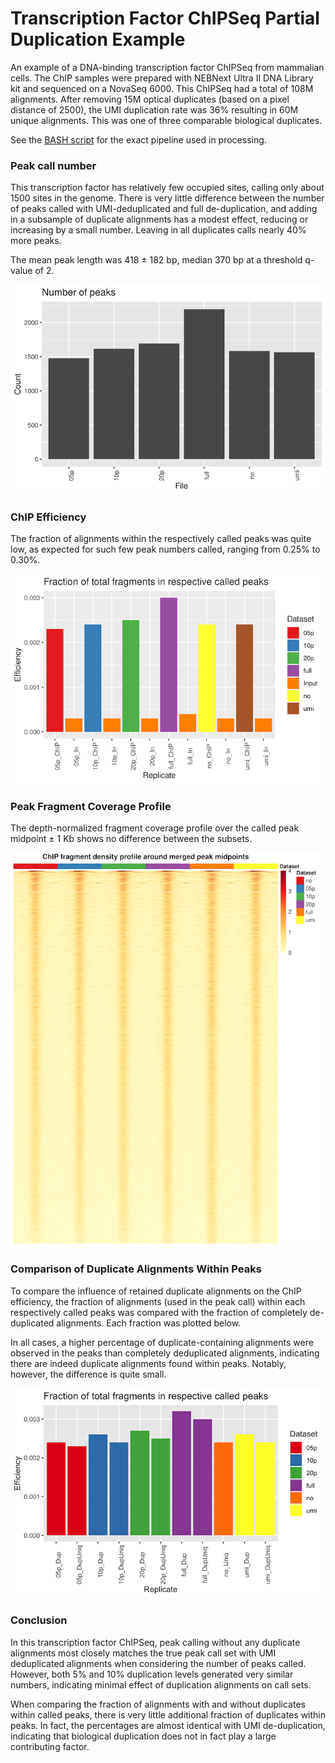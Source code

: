 # Transcription Factor ChIPSeq Partial Duplication Example

An example of a DNA-binding transcription factor ChIPSeq from mammalian cells. The
ChIP samples were prepared with NEBNext Ultra II DNA Library kit and sequenced on a
NovaSeq 6000. This ChIPSeq had a total of 108M alignments. After removing 15M optical
duplicates (based on a pixel distance of 2500), the UMI duplication rate was 36%
resulting in 60M unique alignments. This was one of three comparable biological
duplicates.

See the [BASH script](duplication_comparison_cmd.sh) for the exact pipeline used in 
processing.

### Peak call number

This transcription factor has relatively few occupied sites, calling only about 1500 
sites in the genome. There is very little difference between the number of peaks 
called with UMI-deduplicated and full de-duplication, and adding in a subsample of 
duplicate alignments has a modest effect, reducing or increasing by a small number. 
Leaving in all duplicates calls nearly 40% more peaks. 

The mean peak length was 418 ± 182 bp, median 370 bp at a threshold q-value of 2. 

![TF_peak_number](TF.peak_number.png)


### ChIP Efficiency

The fraction of alignments within the respectively called peaks was quite low, as 
expected for such few peak numbers called, ranging from 0.25% to 0.30%.  

![TF_chip_efficiency](TF.chip_efficiency.png)


### Peak Fragment Coverage Profile

The depth-normalized fragment coverage profile over the called peak midpoint ± 1 Kb 
shows no difference between the subsets.

![TF_profile_fragment](TF_profile_fragment_hm.png)


### Comparison of Duplicate Alignments Within Peaks

To compare the influence of retained duplicate alignments on the ChIP efficiency, the
fraction of alignments (used in the peak call) within each respectively called peaks
was compared with the fraction of completely de-duplicated alignments. Each fraction
was plotted below.

In all cases, a higher percentage of duplicate-containing alignments were observed in
the peaks than completely deduplicated alignments, indicating there are indeed
duplicate alignments found within peaks. Notably, however, the difference is quite
small. 

![TF_efficiency_comparison](TF_comparison.chip_efficiency.png)


### Conclusion

In this transcription factor ChIPSeq, peak calling without any duplicate alignments
most closely matches the true peak call set with UMI deduplicated alignments when
considering the number of peaks called. However, both 5% and 10% duplication levels
generated very similar numbers, indicating minimal effect of duplication alignments
on call sets.

When comparing the fraction of alignments with and without duplicates within called
peaks, there is very little additional fraction of duplicates within peaks. In fact,
the percentages are almost identical with UMI de-duplication, indicating that
biological duplication does not in fact play a large contributing factor.




